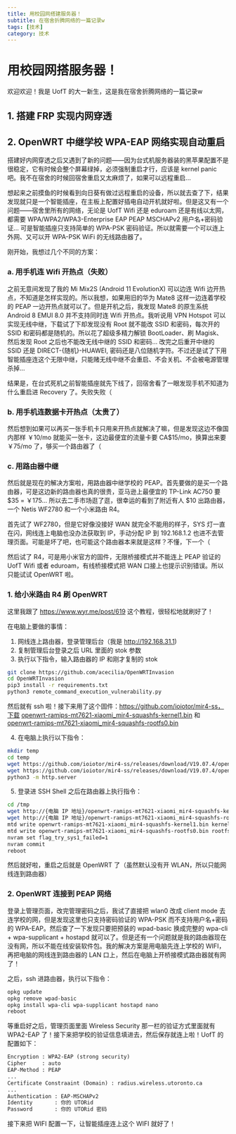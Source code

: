 ```yaml
---
title: 用校园网搭建服务器！
subtitle: 在宿舍折腾网络的一篇记录w
tags: [技术]
category: 技术
---
```


# 用校园网搭服务器！

欢迎欢迎！我是 UofT 的大一新生，这是我在宿舍折腾网络的一篇记录w

## 1. 搭建 FRP 实现内网穿透
 


## 2. OpenWRT 中继学校 WPA-EAP 网络实现自动重启

搭建好内网穿透之后又遇到了新的问题——因为台式机服务器装的黑苹果配置不是很稳定，它有时候会整个屏幕绿掉，必须强制重启才行，应该是 kernel panic 吧。我不在宿舍的时候回宿舍重启又太麻烦了，如果可以远程重启...

想起来之前摸鱼的时候看到向日葵有做过远程重启的设备，所以就去查了下，结果发现就只是一个智能插座，在主板上配置好插电自动开机就好啦。但是这又有一个问题——宿舍里所有的网络，无论是 UofT Wifi 还是 eduroam 还是有线以太网，都需要 WPA/WPA2/WPA3-Enterprise EAP PEAP MSCHAPv2 用户名+密码验证... 可是智能插座只支持简单的 WPA-PSK 密码验证。所以就需要一个可以连上外网、又可以开 WPA-PSK WiFi 的无线路由器了。

刚开始，我想过几个不同的方案：

### a. 用手机连 Wifi 开热点（失败）

之前无意间发现了我的 Mi Mix2S (Android 11 EvolutionX) 可以边连 Wifi 边开热点，不知道是怎样实现的。所以我想，如果用旧的华为 Mate8 这样一边连着学校的 PEAP 一边开热点就可以了。但是开机之后，我发现 Mate8 的原生系统 Android 8 EMUI 8.0 并不支持同时连 Wifi 开热点。我听说用 VPN Hotspot 可以实现无线中继，下载试了下却发现没有 Root 就不能改 SSID 和密码，每次开的 SSID 和密码都是随机的。所以花了超级多精力解锁 BootLoader、刷 Magisk、然后发现 Root 之后也不能改无线中继的 SSID 和密码... 改完之后重开中继的 SSID 还是 DIRECT-{随机}-HUAWEI, 密码还是八位随机字符。不过还是试了下用智能插座连这个无限中继，只能赌无线中继不会重启、不会关机、不会被电源管理杀掉... 

结果是，在台式死机之前智能插座就先下线了，回宿舍看了一眼发现手机不知道为什么重启进 Recovery 了。失败失败（

### b. 用手机连数据卡开热点（太贵了）

然后想到如果可以再买一张手机卡只用来开热点就解决了嘛，但是发现这边不像国内那样 ￥10/mo 就能买一张卡，这边最便宜的流量卡要 CA$15/mo，换算出来要 ￥75/mo 了，够买一个路由器了（

### c. 用路由器中继

然后就是现在的解决方案啦，用路由器中继学校的 PEAP。首先要做的是买一个路由器，可是这边新的路由器也真的很贵，亚马逊上最便宜的 TP-Link AC750 要 $35 = ￥175... 所以去二手市场逛了逛，很幸运的看到了附近有人 $10 出路由器，一个 Netis WF2780 和一个小米路由 R4。

首先试了 WF2780，但是它好像没接好 WAN 就完全不能用的样子，SYS 灯一直在闪，网线连上电脑也没办法获取到 IP，手动分配 IP 到 192.168.1.2 也进不去管理页面。可能是坏了吧，也可能这个路由器本来就是这样？不懂，下一个（

然后试了 R4，可是用小米官方的固件，无限桥接模式并不能连上 PEAP 验证的 UofT Wifi 或者 eduroam，有线桥接模式把 WAN 口接上也提示识别错误。所以只能试试 OpenWRT 啦。

### 1. 给小米路由 R4 刷 OpenWRT

这里我跟了 https://www.wyr.me/post/619 这个教程，很轻松地就刷好了！

在电脑上要做的事情：

1. 网线连上路由器，登录管理后台（我是 http://192.168.31.1)
2. 复制管理后台登录之后 URL 里面的 stok 参数
3. 执行以下指令，输入路由器的 IP 和刚才复制的 stok

```sh
git clone https://github.com/acecilia/OpenWRTInvasion
cd OpenWRTInvasion
pip3 install -r requirements.txt
python3 remote_command_execution_vulnerability.py
```

然后就有 ssh 啦！接下来用了这个固件：https://github.com/ioiotor/mir4-ss，下载 [openwrt-ramips-mt7621-xiaomi_mir4-squashfs-kernel1.bin](https://github.com/ioiotor/mir4-ss/releases/download/V19.07.4/openwrt-ramips-mt7621-xiaomi_mir4-squashfs-kernel1.bin) 和 [openwrt-ramips-mt7621-xiaomi_mir4-squashfs-rootfs0.bin](https://github.com/ioiotor/mir4-ss/releases/download/V19.07.4/openwrt-ramips-mt7621-xiaomi_mir4-squashfs-rootfs0.bin)

4. 在电脑上执行以下指令：

```sh
mkdir temp
cd temp
wget https://github.com/ioiotor/mir4-ss/releases/download/V19.07.4/openwrt-ramips-mt7621-xiaomi_mir4-squashfs-kernel1.bin
wget https://github.com/ioiotor/mir4-ss/releases/download/V19.07.4/openwrt-ramips-mt7621-xiaomi_mir4-squashfs-rootfs0.bin
python3 -m http.server
```

5. 登录进 SSH Shell 之后在路由器上执行指令：

```sh
cd /tmp
wget http://{电脑 IP 地址}/openwrt-ramips-mt7621-xiaomi_mir4-squashfs-kernel1.bin
wget http://{电脑 IP 地址}/openwrt-ramips-mt7621-xiaomi_mir4-squashfs-rootfs0.bin
mtd write openwrt-ramips-mt7621-xiaomi_mir4-squashfs-kernel1.bin kernel1
mtd write openwrt-ramips-mt7621-xiaomi_mir4-squashfs-rootfs0.bin rootfs0
nvram set flag_try_sys1_failed=1
nvram commit
reboot
```

然后就好啦，重启之后就是 OpenWRT 了（虽然默认没有开 WLAN，所以只能网线连到路由器）

### 2. OpenWRT 连接到 PEAP 网络

登录上管理页面，改完管理密码之后，我试了直接把 wlan0 改成 client mode 去连学校的网，但是发现这里也只支持密码验证的 WPA-PSK 而不支持用户名+密码的 WPA-EAP。然后查了一下发现只要把预装的 wpad-basic 换成完整的 wpa-cli + wpa-supplicant + hostapd 就可以了。但是还有一个问题就是我的路由器现在没有网，所以不能在线安装软件包。我的解决方案是用电脑先连上学校的 WIFI，再把电脑的网线连到路由器的 LAN 口上，然后在电脑上开桥接模式路由器就有网了！

之后，ssh 进路由器，执行以下指令：

```sh
opkg update
opkg remove wpad-basic
opkg install wpa-cli wpa-supplicant hostapd nano
reboot
```

等重启好之后，管理页面里面 Wireless Security 那一栏的验证方式里面就有 WPA2-EAP 了！接下来把学校的验证信息填进去，然后保存就连上啦！UofT 的配置如下：

```txt
Encryption : WPA2-EAP (strong security)
Cipher     : auto
EAP-Method : PEAP
...
Certificate Constraaint (Domain) : radius.wireless.utoronto.ca
...
Authentication : EAP-MSCHAPv2
Identity       : 你的 UTORid
Password       : 你的 UTORid 密码
```

接下来把 WIFI 配置一下，让智能插座连上这个 WIFI 就好了！
